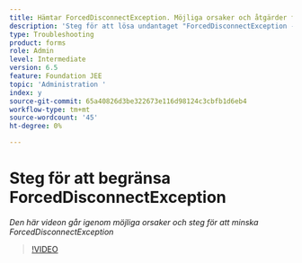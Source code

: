 ```yaml
---
title: Hämtar ForcedDisconnectException. Möjliga orsaker och åtgärder för att minska problemet.
description: 'Steg för att lösa undantaget "ForcedDisconnectException - Den här medlemmen har tvingats bort från det distribuerade systemet". '
type: Troubleshooting
product: forms
role: Admin
level: Intermediate
version: 6.5
feature: Foundation JEE
topic: 'Administration '
index: y
source-git-commit: 65a40826d3be322673e116d98124c3cbfb1d6eb4
workflow-type: tm+mt
source-wordcount: '45'
ht-degree: 0%

---
```



# Steg för att begränsa ForcedDisconnectException

*Den här videon går igenom möjliga orsaker och steg för att minska ForcedDisconnectException*

>[!VIDEO](https://video.tv.adobe.com/v/335483?quality=9&learn=on)
